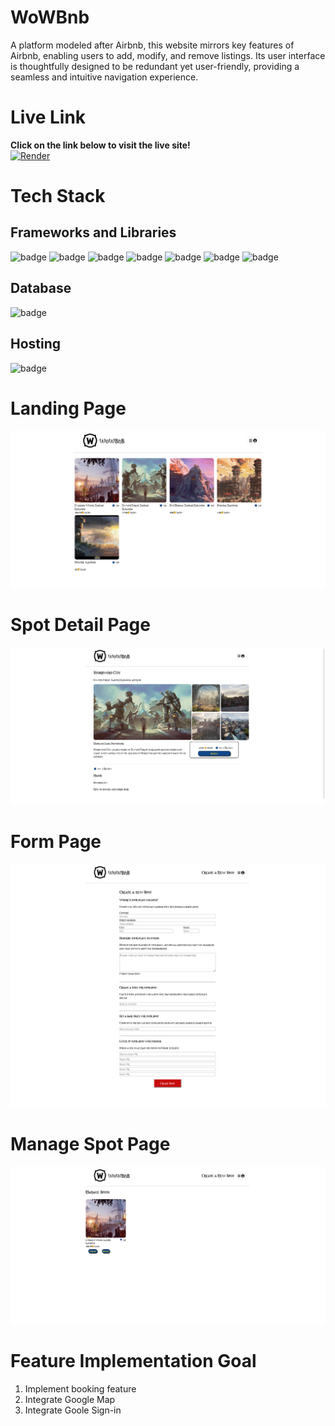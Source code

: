 # WoWBnb

A platform modeled after Airbnb, this website mirrors key features of Airbnb, enabling users to add, modify, and remove listings. Its user interface is thoughtfully designed to be redundant yet user-friendly, providing a seamless and intuitive navigation experience.

# Live Link
**Click on the link below to visit the live site!**<br>
[![Render](https://img.shields.io/badge/Render-%46E3B7.svg?style=for-the-badge&logo=render&logoColor=white)
](https://gameharmony.onrender.com)

# Tech Stack
## Frameworks and Libraries
<div id="badges">
  <img src="https://img.shields.io/badge/javascript-%23323330.svg?style=for-the-badge&logo=javascript&logoColor=%23F7DF1E" alt="badge"/>
  <img src="https://img.shields.io/badge/express.js-%23404d59.svg?style=for-the-badge&logo=express&logoColor=%2361DAFB" alt="badge"/>
  <img src="https://img.shields.io/badge/Sequelize-52B0E7?style=for-the-badge&logo=Sequelize&logoColor=white" alt="badge"/>
  <img src="https://img.shields.io/badge/react-%2320232a.svg?style=for-the-badge&logo=react&logoColor=%2361DAFB" alt="badge"/>
  <img src="https://img.shields.io/badge/redux-%23593d88.svg?style=for-the-badge&logo=redux&logoColor=white" alt="badge"/>
  <img src="https://img.shields.io/badge/css3-%231572B6.svg?style=for-the-badge&logo=css3&logoColor=white" alt="badge"/>
  <img src="https://img.shields.io/badge/html5-%23E34F26.svg?style=for-the-badge&logo=html5&logoColor=white" alt="badge"/>
</div>

## Database
<div>
  <img src="https://img.shields.io/badge/postgres-%23316192.svg?style=for-the-badge&logo=postgresql&logoColor=white" alt="badge"/>
</div>

## Hosting
<div>
  <img src="https://img.shields.io/badge/Render-%46E3B7.svg?style=for-the-badge&logo=render&logoColor=white" alt="badge"/>
</div>

<div id="details">
<h1>Landing Page</h1>
  <img width="555" alt="Screenshot 2023-12-20 at 7 13 18 AM" src="./images/landing-page.png">
<h1>Spot Detail Page</h1>
  <img width="555" alt="Screenshot 2023-12-20 at 7 15 41 AM" src="./images/spot-page.png">
<h1>Form Page</h1>
  <img width="555" alt="Screenshot 2023-12-20 at 7 16 54 AM" src="./images/create-spot.png">
<h1>Manage Spot Page</h1>
  <img width="513" alt="Screenshot 2023-12-20 at 7 18 22 AM" src="./images/manage-spot.png">
</div>

# Feature Implementation Goal
1. Implement booking feature
2. Integrate Google Map
3. Integrate Goole Sign-in
